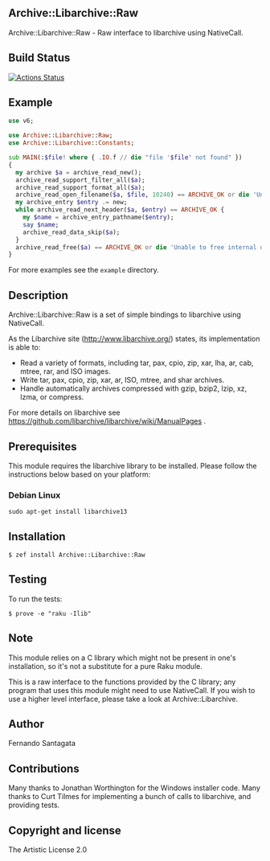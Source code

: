 ## Archive::Libarchive::Raw

Archive::Libarchive::Raw - Raw interface to libarchive using NativeCall.

## Build Status

[![Actions Status](https://github.com/frithnanth/perl6-Archive-Libarchive-Raw/workflows/test/badge.svg)](https://github.com/frithnanth/perl6-Archive-Libarchive-Raw/actions)

## Example

```raku
use v6;

use Archive::Libarchive::Raw;
use Archive::Libarchive::Constants;

sub MAIN(:$file! where { .IO.f // die "file '$file' not found" })
{
  my archive $a = archive_read_new();
  archive_read_support_filter_all($a);
  archive_read_support_format_all($a);
  archive_read_open_filename($a, $file, 10240) == ARCHIVE_OK or die 'Unable to open archive';
  my archive_entry $entry .= new;
  while archive_read_next_header($a, $entry) == ARCHIVE_OK {
    my $name = archive_entry_pathname($entry);
    say $name;
    archive_read_data_skip($a);
  }
  archive_read_free($a) == ARCHIVE_OK or die 'Unable to free internal data structure';
}

```

For more examples see the `example` directory.

## Description

Archive::Libarchive::Raw is a set of simple bindings to libarchive using NativeCall.

As the Libarchive site (http://www.libarchive.org/) states, its implementation is able to:

* Read a variety of formats, including tar, pax, cpio, zip, xar, lha, ar, cab, mtree, rar, and ISO images.
* Write tar, pax, cpio, zip, xar, ar, ISO, mtree, and shar archives.
* Handle automatically archives compressed with gzip, bzip2, lzip, xz, lzma, or compress.

For more details on libarchive see https://github.com/libarchive/libarchive/wiki/ManualPages .

## Prerequisites

This module requires the libarchive library to be installed. Please follow the
instructions below based on your platform:

### Debian Linux

```
sudo apt-get install libarchive13
```

## Installation

```
$ zef install Archive::Libarchive::Raw
```

## Testing

To run the tests:

```
$ prove -e "raku -Ilib"
```

## Note

This module relies on a C library which might not be present in one's installation, so it's not a substitute
for a pure Raku module.

This is a raw interface to the functions provided by the C library; any program that uses this module might
need to use NativeCall. If you wish to use a higher level interface, please take a look at Archive::Libarchive.

## Author

Fernando Santagata

## Contributions

Many thanks to Jonathan Worthington for the Windows installer code.
Many thanks to Curt Tilmes for implementing a bunch of calls to libarchive, and providing tests.

## Copyright and license

The Artistic License 2.0
